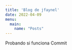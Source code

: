 ```yaml
---
title: 'Blog de jfaynel'
date: 2022-04-09
menu:
  main:
    name: "Posts"
---
```

Probando si funciona Commit
